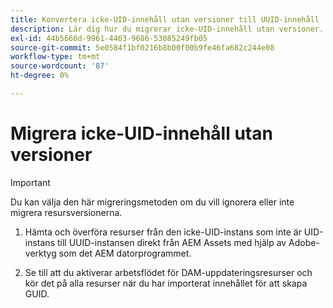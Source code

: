 ```yaml
---
title: Konvertera icke-UID-innehåll utan versioner till UUID-innehåll
description: Lär dig hur du migrerar icke-UID-innehåll utan versioner.
exl-id: 44b5660d-9961-4463-9686-53085249fb05
source-git-commit: 5e0584f1bf0216b8b00f00b9fe46fa682c244e08
workflow-type: tm+mt
source-wordcount: '87'
ht-degree: 0%

---
```


# Migrera icke-UID-innehåll utan versioner

>[!IMPORTANT]
>
> Du kan välja den här migreringsmetoden om du vill ignorera eller inte migrera resursversionerna.


1. Hämta och överföra resurser från den icke-UID-instans som inte är UID-instans till UUID-instansen direkt från AEM Assets med hjälp av Adobe-verktyg som det AEM datorprogrammet.

1. Se till att du aktiverar arbetsflödet för DAM-uppdateringsresurser och kör det på alla resurser när du har importerat innehållet för att skapa GUID.
